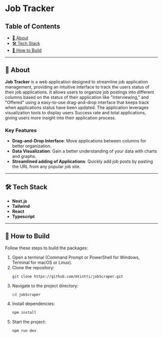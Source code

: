 # Job Tracker

## Table of Contents
- [🚀 About](#-about)
- [🛠️ Tech Stack](#-stack)
- [📝 How to Build](#-how-to-build)

---

## 🚀 About

**Job Tracker** is a web application designed to streamline job application management, providing an intuitive interface to track the users status of their job applications. It allows users to organize job postings into different columns based on the status of their application like "Interviewing," and "Offered" using a easy-to-use drag-and-drop interface that keeps track when applications status have been updated. The application leverages visualization tools to display users Success rate and total applications, giving users more insight into their application process.

### Key Features
- **Drag-and-Drop Interface**: Move applications between columns for better organization.
- **Data Visualization**: Gain a better understanding of your data with charts and graphs.
- **Streamlined adding of Applications**:  Quickly add job posts by pasting the URL from any popular job site.

---

## 🛠️ Tech Stack

- **Next.js**
- **Tailwind**
- **React**
- **Typescript**
---

## 📝 How to Build

Follow these steps to build the packages:

1. Open a terminal (Command Prompt or PowerShell for Windows, Terminal for macOS or Linux).
2. Clone the repository:
   ```bash
   git clone https://github.com/mtintti/jobScraper.git
   ```
3. Navigate to the project directory:
   ```bash
   cd jobScraper
   ```
4. Install dependencies:
   ```bash
   npm install
   ```
5. Start the project:
   ```bash
   npm run dev
   ```
